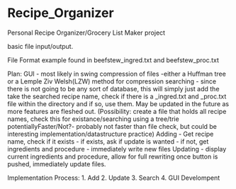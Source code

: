 # Recipe_Organizer
Personal Recipe Organizer/Grocery List Maker project

basic file input/output.

File Format example found in beefstew_ingred.txt and beefstew_proc.txt

Plan:
  GUI - most likely in swing
  compression of files -either a Huffman tree or a Lemple Ziv Welsh(LZW) method for compression
  searching - since there is not going to be any sort of database, this will simply just add the 
              take the searched recipe name, check if there is a _ingred.txt and _proc.txt file
              within the directory and if so, use them. May be updated in the future as more features
              are fleshed out.
              (Possibility: create a file that holds all recipe names, check this for existance/searching
               using a tree/trie potentiallyFaster/Not?- probably not faster than file check, but could be interesting
               implementation/datastructure practice)
  Adding - Get recipe name, check if it exists
         - if exists, ask if update is wanted
         - if not, get ingredients and procedure
         - immediately write new files
  Updating - display current ingredients and procedure, allow for full rewriting
            once button is pushed, immediately update files.
  
  Implementation Process:
    1. Add
    2. Update
    3. Search
    4. GUI Develompent
